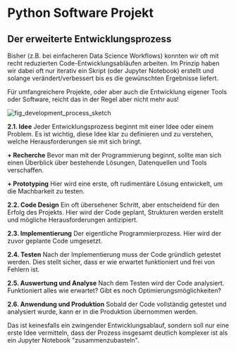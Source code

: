 # Python Software Projekt

## Der erweiterte Entwicklungsprozess

Bisher (z.B. bei einfacheren Data Science Workflows) konnten wir oft mit recht reduzierten Code-Entwicklungsabläufen arbeiten. Im Prinzip haben wir dabei oft nur iterativ ein Skript (oder Jupyter Notebook) erstellt und solange verändert/verbessert bis es die gewünschten Ergebnisse liefert.

Für umfangreichere Projekte, oder aber auch die Entwicklung eigener Tools oder Software, reicht das in der Regel aber nicht mehr aus!

![fig_development_process_sketch](../images/fig_development_process_sketch.png)

**2.1. Idee**
Jeder Entwicklungsprozess beginnt mit einer Idee oder einem Problem. Es ist wichtig, diese Idee klar zu definieren und zu verstehen, welche Herausforderungen sie mit sich bringt.

**+ Recherche**
Bevor man mit der Programmierung beginnt, sollte man sich einen Überblick über bestehende Lösungen, Datenquellen und Tools verschaffen.

**+ Prototyping**
Hier wird eine erste, oft rudimentäre Lösung entwickelt, um die Machbarkeit zu testen.

**2.2. Code Design**
Ein oft übersehener Schritt, aber entscheidend für den Erfolg des Projekts. Hier wird der Code geplant, Strukturen werden erstellt und mögliche Herausforderungen antizipiert.

**2.3. Implementierung**
Der eigentliche Programmierprozess. Hier wird der zuvor geplante Code umgesetzt.

**2.4. Testen**
Nach der Implementierung muss der Code gründlich getestet werden. Dies stellt sicher, dass er wie erwartet funktioniert und frei von Fehlern ist.

**2.5. Auswertung und Analyse**
Nach dem Testen wird der Code analysiert. Funktioniert alles wie erwartet? Gibt es noch Optimierungsmöglichkeiten?

**2.6. Anwendung und Produktion**
Sobald der Code vollständig getestet und analysiert wurde, kann er in die Produktion übernommen werden.

Das ist keinesfalls ein zwingender Entwicklungsablauf, sondern soll nur eine erste Idee vermitteln, dass der Prozess insgesamt deutlich komplexer ist als ein Jupyter Notebook "zusammenzubasteln".

